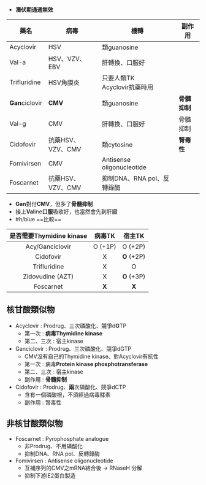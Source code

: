 - **潛伏期通通無效**

| 藥名        | 病毒                | 機轉                      | 副作用   |
|-------------|---------------------|---------------------------|----------|
| Acyclovir   | HSV                 | 類guanosine               |          |
| Val-a       | HSV、VZV、EBV       | 肝轉換、口服好            |          |
| Trifluridine| HSV角膜炎           | 只要人類TK<br>Acyclovir抗藥時用            |          |
| **Gan**ciclovir | **CMV**                 | 類guanosine               | **骨髓抑制** |
| Val-g       | CMV                 | 肝轉換、口服好            | 骨髓抑制 |
| Cidofovir   | 抗藥HSV、VZV、CMV | 類cytosine             | **腎毒性** |
| Fomivirsen  | CMV                 | Antisense oligonucleotide |          |
| Foscarnet   | 抗藥HSV、VZV、CMV | 抑制DNA、RNA pol、反轉錄酶                   |          |
- **Gan**對付**CMV**，但多了**骨髓抑制**
- 接上**Val**ine**口服**吸收好，也當然會先到肝臟
- #h/blue ==比較==

|是否需要Thymidine kinase|  病毒TK |  宿主TK |
|:------------:|:-------:|:-------:|
| Acy/Ganciclovir  | O (+1P) | O (+2P) |
| Cidofovir  |    X    | **O** (+2P) |
| Trifluridine |    X    | O     |
| Zidovudine (AZT) |    X    | **O** (+3P) |
| Foscarnet  |    **X**    |    **X**    |
## 核甘酸類似物
- Acyclovir : Prodrug、三次磷酸化、競爭d**G**TP
	- 第一次 : **病毒Thymidine kinase**
	- 第二、三次 : 宿主kinase
- Ganciclovir : Prodrug、三次磷酸化、競爭dGTP
	- CMV沒有自己的Thymidine kinase、對Acyclovir有抗性
	- 第一次 : 病毒**Protein kinase phosphotransferase**
	- 第二、三次 : 宿主kinase
	- 副作用 : **骨髓抑制**
- Cidofovir : Prodrug、**兩**次磷酸化、競爭dCTP
	- 含有一個磷酸根，不須經過病毒酵素
	- 副作用 : 腎毒性
## 非核甘酸類似物
- Foscarnet : Pyrophosphate analogue
	- 非Prodrug、不用磷酸化
	- 抑制DNA、RNA pol、反轉錄酶
- Fomivirsen : Antisense oligonucleotide
	- 互補序列的CMV之mRNA結合後 -> RNaseH 分解
	- 抑制下游IE2蛋白製造
